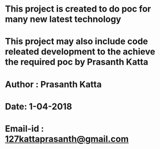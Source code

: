 # This project is created to do poc for many new latest technology
# This project may also include code releated development to the achieve the required poc by Prasanth Katta


# Author : Prasanth Katta
# Date: 1-04-2018
# Email-id : 127kattaprasanth@gmail.com
